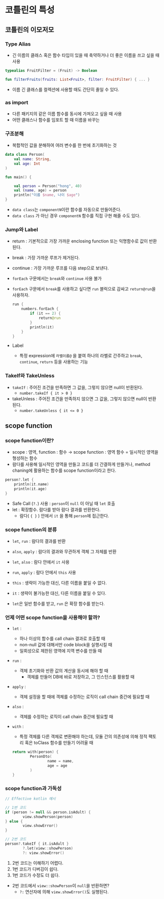 # 코틀린의 특성

## 코틀린의 이모저모

### Type Alias

- 긴 이름의 클래스 혹은 함수 타입이 있을 때 축약하거나 더 좋은 이름을 쓰고 싶을 때 사용

```kotlin
typealias FruitFilter = (Fruit) -> Boolean

fun filterFruits(fruits: List<Fruit>, filter: FruitFilter) { ... }
```

- 이름 긴 클래스를 컬렉션에 사용할 때도 간단히 줄일 수 있다.

### as import

- 다른 패키지의 같은 이름 함수를 동시에 가져오고 싶을 때 사용
- 어떤 클래스나 함수를 임포트 할 때 이름을 바꾸는

### 구조분해

- 복합적인 값을 분해하여 여러 변수를 한 번에 초기화하는 것

```kotlin
data class Person(
    val name: String,
    val age: Int
)

fun main() {

    val person = Person("hong", 40)
    val (name, age) = person
    println("이름 $name, 나이 $age")
}
```

- `data class`는 `componentN`이란 함수를 자동으로 만들어준다.
- `data class` 가 아닌 경우 `componentN` 함수를 직접 구현 해줄 수도 있다.

### Jump와 Label

- return : 기본적으로 가장 가까운 enclosing function 또는 익명함수로 값이 반환된다.
- break : 가장 가까운 루프가 제거된다.
- continue : 가장 가까운 루프를 다음 step으로 보낸다.
- `forEach` 구문에서는 `break`와 `continue` 사용 불가
- `forEach` 구문에서 `break`를 사용하고 싶다면 `run` 블럭으로 감싸고 `return@run`을 사용하자.
    
    ```kotlin
    run {
        numbers.forEach {
            if (it == 2) {
                return@run
            }
            println(it)
        }
    }
    ```
    
- Label
    - 특정 expression에 `라벨이름@` 을 붙여 하나의 라벨로 간주하고 `break`, `continue`, `return` 등을 사용하는 기능

### TakeIf와 TakeUnless

- `takeIf` : 주어진 조건을 만족하면 그 값을, 그렇지 않으면 null이 반환된다.
    - `number.takeIf { it > 0 }`
- takeUnless : 주어진 조건을 만족하지 않으면 그 값을, 그렇지 않으면 null이 반환된다.
    - `number.takeUnless { it <= 0 }`

## scope function

### scope function이란?

- scope : 영역, function : 함수 → scope function : 영역 함수 = 일시적인 영역을 형성하는 함수
- 람다를 사용해 일시적인 영역을 만들고 코드를 더 간결하게 만들거나, method chaning에 활용하는 함수를 scope function이라고 한다.

```kotlin
person?.let {
    println(it.name)
    println(it.age)
}
```

- Safe Call (`?.`) 사용 : `person`이 `null` 이 아닐 때 `let` 호출
- let : 확장함수. 람다를 받아 람다 결과를 반환한다.
    - 람다( `{ }` ) 안에서 `it` 을 통해 `person`에 접근한다.

### scope function의 분류

- `let`, `run` : 람다의 결과를 반환
- `also`, `apply` : 람다의 결과와 무관하게 객체 그 자체를 반환

- `let`, `also` : 람다 안에서 `it` 사용
- `run`, `apply` : 람다 안에서 `this` 사용

- `this` : 생략이 가능한 대신, 다른 이름을 붙일 수 없다.
- `it` : 생략이 불가능한 대신, 다른 이름을 붙일 수 있다.
- `let`은 일반 함수를 받고, `run` 은 확장 함수를 받는다.

### 언제 어떤 scope function을 사용해야 할까?

- `let` :
    - 하나 이상의 함수를 call chain 결과로 호출할 때
    - non-null 값에 대해서만 code block을 실행시킬 때
    - 일회성으로 제한된 영역에 지역 변수를 만들 때
- `run` :
    - 객체 초기화와 반환 값의 계산을 동시에 해야 할 때
        - 객체를 만들어 DB에 바로 저장하고, 그 인스턴스를 활용할 때
- `apply` :
    - 객체 설정을 할 때에 객체를 수정하는 로직이 call chain 중간에 필요할 때
- `also` :
    - 객체를 수정하는 로직이 call chain 중간에 필요할 때
- `with` :
    - 특정 객체를 다른 객체로 변환해야 하는데, 모듈 간의 의존성에 의해 정적 팩토리 혹은 toClass 함수를 만들기 어려울 때
    
    ```kotlin
    return with(person) {
    		PersonDto(
    				name = name,
    				age = age
    		)
    }
    ```
    

### scope function과 가독성

```kotlin
// Effective kotlin 예시

// 1번 코드
if (person != null && person.isAdult) {
		view.showPerson(person)
} else {
		view.showError()
}

// 2번 코드
person?.takeIf { it.isAdult }
		?.let(view::showPerson)
		?: view.showError()
```

1. 2번 코드는 이해하기 어렵다.
2. 1번 코드가 디버깅이 쉽다.
3. 1번 코드가 수정도 더 쉽다.
- 2번 코드에서 `view::showPerson`이 `null`을 반환하면?
    - `?:` 연산자에 의해 `view.showError()`도 실행된다.
